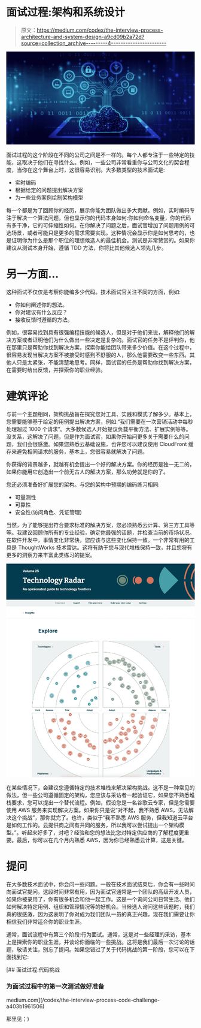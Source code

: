 # 面试过程:架构和系统设计

> 原文：<https://medium.com/codex/the-interview-process-architecture-and-system-design-a9cd09b2a72d?source=collection_archive---------4----------------------->

![](img/fbd3b6ef3681ef0e4b9911feabcaa7fa.png)

面试过程的这个阶段在不同的公司之间是不一样的。每个人都专注于一些特定的技能，这取决于他们在寻找什么。例如，一些公司非常看重你与公司文化的契合程度，当你在这个舞台上时，这很容易识别。大多数类型的技术面试是:

*   实时编码
*   根据给定的问题提出解决方案
*   为一些业务案例绘制架构模型

每一个都是为了回顾你的经历，展示你能为团队做出多大贡献。例如，实时编码专注于解决一个算法问题，但也显示你的代码本身如何:你如何命名变量，你的代码有多干净，它的可伸缩性如何。在你解决了问题之后，面试官增加了问题用例的可选场景，或者可能只是更多的需求需要实现。这种情况会显示你是如何思考的，也是证明你为什么是那个职位的理想候选人的最佳机会。测试是非常赞赏的。如果你建议从测试本身开始，遵循 TDD 方法，你将比其他候选人领先几步。

# 另一方面…

这种面试不仅仅是考察你能编多少代码。技术面试官关注不同的方面，例如:

*   你如何阐述你的想法。
*   你对建议有什么反应？
*   接收反馈时遵循的方法。

例如，很容易找到具有很强编程技能的候选人，但是对于他们来说，解释他们的解决方案或者证明他们为什么做出一些决定是复杂的。面试官的任务不是评判你，他在那里只是帮助你找到解决方案，探索你能给团队带来多少价值。在这个过程中，很容易发现当解决方案不被接受时感到不舒服的人，那么他需要改变一些东西。其他人只是太紧张，不能清楚地思考。同样，面试官的任务是帮助你找到解决方案，在需要时给出反馈，并探索你的职业经验。

# 建筑评论

与前一个主题相同，架构挑战旨在探究您对工具、实践和模式了解多少。基本上，您需要能够基于给定的用例提出解决方案，例如:“我们需要在一次营销活动中每秒处理超过 1000 个请求”。大多数候选人开始提议负载平衡方法、扩展实例等等。没关系，这解决了问题，但是作为面试官，如果你开始问更多关于需要什么的问题，我们会很感激。如果您熟悉云基础设施，也许您可以建议使用 CloudFront 缓存来避免相同请求的服务，基本上，您很容易就解决了问题。

你获得的背景越多，就越有机会提出一个好的解决方案。你的经历是独一无二的，如果你能用它创造出一个前无古人的解决方案，那么功劳就是你的了。

您还必须准备好扩展您的架构。与您的架构中预期的编码练习相同:

*   可量测性
*   可靠性
*   安全性(访问角色、凭证管理)

当然，为了能够提出符合要求标准的解决方案，您必须熟悉云计算、第三方工具等等。我建议回顾你所有的专业经验，确定你最强的话题，并检查当前的市场状况。在软件开发中，事情变化非常快，您应该与这些变化保持一致。一个非常有用的工具是 ThoughtWorks 技术雷达。这将有助于您与现代堆栈保持一致，并且您将有更多的洞察力来丰富此类练习的提案。

![](img/d172d4fb9a6ffce78b41fea4744fd2a0.png)

在某些情况下，会建议您遵循特定的技术堆栈来解决架构挑战。这不是一种常见的做法，但一些公司遵循固定的架构，您应该与采访者一起验证它，如果您不熟悉堆栈要求，您可以提出一个替代流程。例如，假设您是一名谷歌云专家，但是您需要使用 AWS 服务来实现解决方案。如果你只是说“对不起，我不熟悉 AWS，无法解决这个挑战”，那你就完了。也许，类似于“我不熟悉 AWS 服务，但我知道云平台是如何工作的。云提供商之间有共同的服务，所以我可以尝试提出一个架构模型。”。听起来好多了，对吧？经验和您的想法比您对特定供应商的了解程度更重要。最后，你可以在几个月内熟悉 AWS，因为你已经熟悉云计算，这是关键。

# 提问

在大多数技术面试中，你会问一些问题。一般在技术面试结束后，你会有一些时间向面试官提问。这段时间非常有用，因为面试官通常是一个团队的高级开发人员，如果你被录用了，你有很多机会和他一起工作。这是一个询问公司日常生活、他们如何解决特定用例、组织和管理情况等的好机会。当候选人询问这些话题时，我们真的很感激，因为这表明了你对成为我们团队一员的真正兴趣，现在我们需要让你相信我们非常适合你的职业生涯。

通常，面试流程中有第三个阶段:行为面试。通常，这是对一些经理的采访，基本上是探索你的职业生涯，并谈论你面临的一些挑战。这将是我们最后一次讨论的话题，敬请关注，别忘了提问。如果您错过了关于代码挑战的第一阶段，您可以在下面找到它:

[](/codex/the-interview-process-code-challenge-a403b1961506) [## 面试过程:代码挑战

### 为面试过程中的第一次测试做好准备

medium.com](/codex/the-interview-process-code-challenge-a403b1961506) 

那里见；)